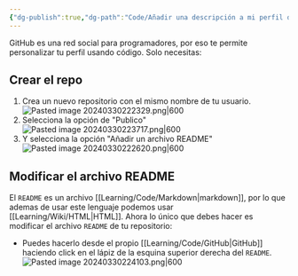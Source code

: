```yaml
---
{"dg-publish":true,"dg-path":"Code/Añadir una descripción a mi perfil de GitHub usando README.md.md","permalink":"/code/anadir-una-descripcion-a-mi-perfil-de-git-hub-usando-readme-md/","created":"2024-03-30T22:47","updated":"2024-03-30T22:47"}
---
```


GitHub es una red social para programadores, por eso te permite personalizar tu perfil usando código. Solo necesitas:
## Crear el repo
1. Crea un nuevo repositorio con el mismo nombre de tu usuario.
   ![Pasted image 20240330222329.png|600](/img/user/Engine/Attachments/Pasted%20image%2020240330222329.png)
2. Selecciona la opción de "Publico"
   ![Pasted image 20240330223717.png|600](/img/user/Engine/Attachments/Pasted%20image%2020240330223717.png)
3. Y selecciona la opción "Añadir un archivo README"
   ![Pasted image 20240330222620.png|600](/img/user/Engine/Attachments/Pasted%20image%2020240330222620.png)

## Modificar el archivo README
El `README` es un archivo [[Learning/Code/Markdown\|markdown]], por lo que ademas de usar este lenguaje podemos usar [[Learning/Wiki/HTML\|HTML]]. Ahora lo único que debes hacer es modificar el archivo `README` de tu repositorio:

- Puedes hacerlo desde el propio [[Learning/Code/GitHub\|GitHub]] haciendo click en el lápiz de la esquina superior derecha del `README`.
   ![Pasted image 20240330224103.png|600](/img/user/Engine/Attachments/Pasted%20image%2020240330224103.png)
